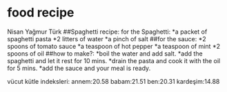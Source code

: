 # food recipe
Nisan Yağmur Türk
##Spaghetti recipe:
for the Spaghetti:
 *a packet of spaghetti pasta
  *2 litters of water
  *a pinch of salt
##for the sauce:
  *2 spoons of tomato sauce 
  *a teaspoon of hot pepper
  *a teaspoon of mint
  *2 spoons of oil
##how to make?:
  *boil the water and add salt.
  *add the spaghetti and let it rest for 10 mins.
  *drain the pasta and cook it with the oil for 5 mins.
  *add the sauce and your meal is ready.


vücut kütle indeksleri:
annem:20.58
babam:21.51
ben:20.31
kardeşim:14.88
